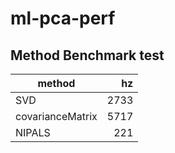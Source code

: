 # ml-pca-perf
## Method Benchmark test
| method           |   hz |
|------------------|-----:|
| SVD              | 2733 |
| covarianceMatrix | 5717 |
| NIPALS           |  221 |
